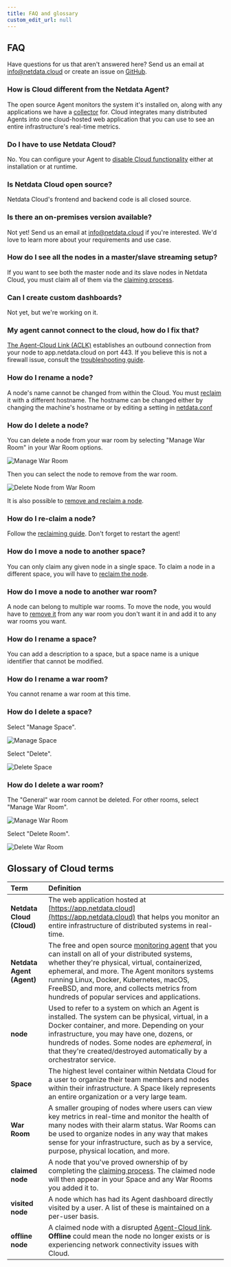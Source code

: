 ```yaml
---
title: FAQ and glossary
custom_edit_url: null
---
```


## FAQ

Have questions for us that aren't answered here? Send us an email at [info@netdata.cloud](mailto:info@netdata.cloud) or
create an issue on [GitHub](https://github.com/netdata/netdata/issues/new/choose).

### How is Cloud different from the Netdata Agent?

The open source Agent monitors the system it's installed on, along with any applications we have a
[collector](/docs/agent/collectors) for. Cloud integrates many distributed Agents into one cloud-hosted web application
that you can use to see an entire infrastructure's real-time metrics.

### Do I have to use Netdata Cloud?

No. You can configure your Agent to [disable Cloud functionality](/docs/agent/aclk#disable-the-aclk) either at
installation or at runtime.

### Is Netdata Cloud open source?

Netdata Cloud's frontend and backend code is all closed source.

### Is there an on-premises version available?

Not yet! Send us an email at [info@netdata.cloud](mailto:info@netdata.cloud) if you're interested. We'd love to learn
more about your requirements and use case.

### How do I see all the nodes in a master/slave streaming setup?

If you want to see both the master node and its slave nodes in Netdata Cloud, you must claim all of them via the
[claiming process](/docs/cloud/get-started#claim-a-node).

### Can I create custom dashboards?

Not yet, but we're working on it.

### My agent cannot connect to the cloud, how do I fix that?

[The Agent-Cloud Link (ACLK)](/docs/agent/aclk) establishes an outbound connection from your node to app.netdata.cloud on port 443.
If you believe this is not a firewall issue, consult the [troubleshooting guide](/docs/agent/claim/#troubleshooting).

### How do I rename a node?

A node's name cannot be changed from within the Cloud. You must [reclaim](#how-do-i-re-claim-a-node?) it with a different hostname. The hostname can be changed either by changing the machine's hostname or by editing a setting in [netdata.conf](/docs/agent/step-by-step/step-04/#edit-your-netdataconf-file)

### How do I delete a node?

You can delete a node from your war room by selecting "Manage War Room" in your War Room options.

![Manage War Room](/img/docs/cloud/manage-war-room.png)

Then you can select the node to remove from the war room.

![Delete Node from War Room](/img/docs/cloud/remove-node-from-war-room.png)

It is also possible to [remove and reclaim a node](/docs/agent/claim/#remove-and-reclaim-a-node).

### How do I re-claim a node?

Follow the [reclaiming guide](/docs/agent/claim/#remove-and-reclaim-a-node). Don't forget to restart the agent!

### How do I move a node to another space?

You can only claim any given node in a single space. To claim a node in a different space, you will have to [reclaim the node](#how-do-i-re-claim-a-node).

### How do I move a node to another war room?

A node can belong to multiple war rooms. To move the node, you would have to [remove it](#how-do-i-delete-a-node) from any war room you don't want it in and add it to any war rooms you want.

### How do I rename a space?

You can add a description to a space, but a space name is a unique identifier that cannot be modified.

### How do I rename a war room?

You cannot rename a war room at this time.

### How do I delete a space?

Select "Manage Space".

![Manage Space](/img/docs/cloud/manage-space.png)

Select "Delete".

![Delete Space](/img/docs/cloud/delete-space.png)

### How do I delete a war room?

The "General" war room cannot be deleted. For other rooms, select "Manage War Room".

![Manage War Room](/img/docs/cloud/manage-extra-war-room.png)

Select "Delete Room".

![Delete War Room](/img/docs/cloud/delete-war-room.png)

## Glossary of Cloud terms

| Term                      | Definition                                                                                                                                                                                                                                                                                                                                                 |
|:------------------------- |:---------------------------------------------------------------------------------------------------------------------------------------------------------------------------------------------------------------------------------------------------------------------------------------------------------------------------------------------------------- |
| **Netdata Cloud (Cloud)** | The web application hosted at [https://app.netdata.cloud](https://app.netdata.cloud) that helps you monitor an entire infrastructure of distributed systems in real-time.                                                                                                                                                                                  |
| **Netdata Agent (Agent)** | The free and open source [monitoring agent](/docs/agent/) that you can install on all of your distributed systems, whether they're physical, virtual, containerized, ephemeral, and more. The Agent monitors systems running Linux, Docker, Kubernetes, macOS, FreeBSD, and more, and collects metrics from hundreds of popular services and applications. |
| **node**                  | Used to refer to a system on which an Agent is installed. The system can be physical, virtual, in a Docker container, and more. Depending on your infrastructure, you may have one, dozens, or hundreds of nodes. Some nodes are _ephemeral_, in that they're created/destroyed automatically by a orchestrator service.                                   |
| **Space**                 | The highest level container within Netdata Cloud for a user to organize their team members and nodes within their infrastructure. A Space likely represents an entire organization or a very large team.                                                                                                                                                   |
| **War Room**              | A smaller grouping of nodes where users can view key metrics in real-time and monitor the health of many nodes with their alarm status. War Rooms can be used to organize nodes in any way that makes sense for your infrastructure, such as by a service, purpose, physical location, and more.                                                           |
| **claimed node**          | A node that you've proved ownership of by completing the [claiming process](/docs/cloud/get-started#claim-a-node). The claimed node will then appear in your Space and any War Rooms you added it to.                                                                                                                                                      |
| **visited node**          | A node which has had its Agent dashboard directly visited by a user. A list of these is maintained on a per-user basis.                                                                                                                                                                                                                                    |
| **offline node**          | A claimed node with a disrupted [Agent-Cloud link](/docs/agent/aclk/). **Offline** could mean the node no longer exists or is experiencing network connectivity issues with Cloud.                                                                                                                                                                         |

